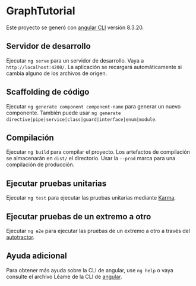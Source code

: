 # <a name="graphtutorial"></a>GraphTutorial

Este proyecto se generó con [angular CLI](https://github.com/angular/angular-cli) versión 8.3.20.

## <a name="development-server"></a>Servidor de desarrollo

Ejecutar `ng serve` para un servidor de desarrollo. Vaya a `http://localhost:4200/`. La aplicación se recargará automáticamente si cambia alguno de los archivos de origen.

## <a name="code-scaffolding"></a>Scaffolding de código

Ejecutar `ng generate component component-name` para generar un nuevo componente. También puede usar `ng generate directive|pipe|service|class|guard|interface|enum|module`.

## <a name="build"></a>Compilación

Ejecutar `ng build` para compilar el proyecto. Los artefactos de compilación se almacenarán en `dist/` el directorio. Usar la `--prod` marca para una compilación de producción.

## <a name="running-unit-tests"></a>Ejecutar pruebas unitarias

Ejecutar `ng test` para ejecutar las pruebas unitarias mediante [Karma](https://karma-runner.github.io).

## <a name="running-end-to-end-tests"></a>Ejecutar pruebas de un extremo a otro

Ejecutar `ng e2e` para ejecutar las pruebas de un extremo a otro a través del [autotractor](http://www.protractortest.org/).

## <a name="further-help"></a>Ayuda adicional

Para obtener más ayuda sobre la CLI de angular, use `ng help` o vaya consulte el archivo Léame de la CLI de [angular](https://github.com/angular/angular-cli/blob/master/README.md).
